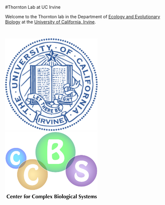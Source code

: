 #Thornton Lab at UC Irvine

Welcome to the Thornton lab in the Department of [Ecology and Evolutionary Biology](http://ecoevo.bio.uci.edu) at the [University of California, Irvine](http://www.uci.edu).

<br>

<a href="http://www.uci.edu"><img src="images/seal-blue.png" style="width: 300px;"></a>
<a href="http://ccbs.uci.edu"><img src="images/CCBS_Glow_Balls_1110_Felix.png" style="width: 300px;"></a>